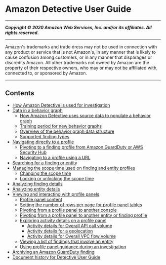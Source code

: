 # Amazon Detective User Guide

-----
*****Copyright &copy; 2020 Amazon Web Services, Inc. and/or its affiliates. All rights reserved.*****

-----
Amazon's trademarks and trade dress may not be used in 
     connection with any product or service that is not Amazon's, 
     in any manner that is likely to cause confusion among customers, 
     or in any manner that disparages or discredits Amazon. All other 
     trademarks not owned by Amazon are the property of their respective
     owners, who may or may not be affiliated with, connected to, or 
     sponsored by Amazon.

-----
## Contents
+ [How Amazon Detective is used for investigation](detective-investigation-about.md)
+ [Data in a behavior graph](behavior-graph-data-about.md)
   + [How Amazon Detective uses source data to populate a behavior graph](behavior-graph-population-about.md)
   + [Training period for new behavior graphs](detective-data-training-period.md)
   + [Overview of the behavior graph data structure](graph-data-structure-overview.md)
   + [Supported finding types](supported-finding-types.md)
+ [Navigating directly to a profile](navigate-to-profile.md)
   + [Pivoting to a finding profile from Amazon GuardDuty or AWS Security Hub](profile-pivot-from-service.md)
   + [Navigating to a profile using a URL](profile-navigate-url.md)
+ [Searching for a finding or entity](detective-search.md)
+ [Managing the scope time used on finding and entity profiles](scope-time-managing.md)
   + [Changing the scope time](scope-time-changing.md)
   + [Locking or unlocking the scope time](scope-time-lock-unlock.md)
+ [Analyzing finding details](finding-profiles.md)
+ [Analyzing entity details](entity-profiles.md)
+ [Viewing and interacting with profile panels](profile-panels.md)
   + [Profile panel content](profile-panel-content.md)
   + [Setting the number of rows per page for profile panel tables](profile-panel-table-preferences.md)
   + [Pivoting from a profile panel to another console](profile-panel-console-links.md)
   + [Pivoting from a profile panel to another entity or finding profile](profile-panel-pivot.md)
   + [Exploring activity details on a profile panel](profile-panel-drilldown.md)
      + [Activity details for Overall API call volume](profile-panel-drilldown-overall-api-volume.md)
      + [Activity details for a geolocation](profile-panel-drilldown-new-geolocations.md)
      + [Activity details for Overall VPC flow volume](profile-panel-drilldown-overall-vpc-volume.md)
   + [Viewing a list of findings that involve an entity](profile-panel-finding-list.md)
   + [Using profile panel guidance during an investigation](profile-panel-guidance.md)
+ [Archiving an Amazon GuardDuty finding](finding-update-status.md)
+ [Document history for Detective User Guide](doc-history.md)